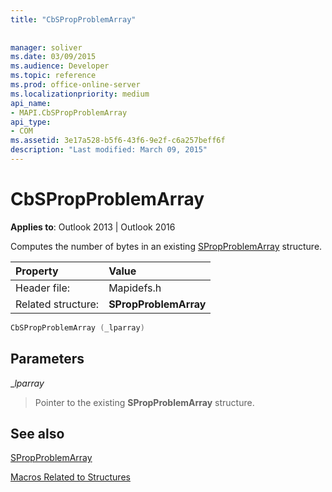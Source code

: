 ```yaml
---
title: "CbSPropProblemArray"
 
 
manager: soliver
ms.date: 03/09/2015
ms.audience: Developer
ms.topic: reference
ms.prod: office-online-server
ms.localizationpriority: medium
api_name:
- MAPI.CbSPropProblemArray
api_type:
- COM
ms.assetid: 3e17a528-b5f6-43f6-9e2f-c6a257beff6f
description: "Last modified: March 09, 2015"
---
```


# CbSPropProblemArray

  
  
**Applies to**: Outlook 2013 | Outlook 2016 
  
Computes the number of bytes in an existing [SPropProblemArray](spropproblemarray.md) structure. 
  
|Property |Value |
|:-----|:-----|
|Header file:  <br/> |Mapidefs.h  <br/> |
|Related structure:  <br/> |**SPropProblemArray** <br/> |
   
```cpp
CbSPropProblemArray (_lparray)
```

## Parameters

 __lparray_
  
> Pointer to the existing **SPropProblemArray** structure. 
    
## See also



[SPropProblemArray](spropproblemarray.md)


[Macros Related to Structures](macros-related-to-structures.md)

